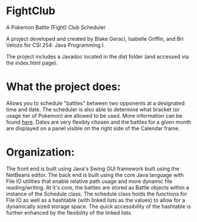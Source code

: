 # FightClub
A Pokemon Battle (Fight) Club Scheduler

A project developed and created by Blake Geraci, Isabelle Griffin, and Bri Velozo for CSI 254: Java Programming I. 

The project includes a Javadoc located in the dist folder (and accessed via the index.html page). 

# What the project does: 
  Allows you to schedule "battles" between two opponents at a designated time and date. The scheduler is also able to determine what bracket (or usage tier of Pokemon) are allowed to be used. More information can be found [here](http://bulbapedia.bulbagarden.net/wiki/Tier). Dates are very flexibly chosen and the battles for a given month are displayed on a panel visible on the right side of the Calendar frame. 
  
# Organization: 
  
The front end is built using Java's Swing GUI framework built using the NetBeans editor. The back end is built using the core Java language with File IO utilities that enable relative path usage and more dynamic file reading/writing. At it's core, the battles are stored as Battle objects within a instance of the Schedule class. The schedule class holds the functions for File IO as well as a hashtable (with linked lists as the values) to allow for a dynamically sized storage space. The quick accessibility of the hashtable is further enhanced by the flexibility of the linked lists. 
